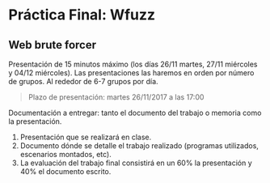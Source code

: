 
# Práctica Final: Wfuzz
## Web brute forcer

Presentación de 15 minutos máximo (los días 26/11 martes, 27/11 miércoles y 04/12 miércoles). Las presentaciones las haremos en orden por número de grupos. Al rededor de 6-7 grupos por día. 

> Plazo de presentación: martes 26/11/2017 a las 17:00

Documentación a entregar: tanto el documento del trabajo o memoria como la presentación.

1. Presentación que se realizará en clase.
2. Documento dónde se detalle el trabajo realizado (programas utilizados, escenarios montados, etc).
3. La evaluación del trabajo final consistirá en un 60% la presentación y 40% el documento escrito.
